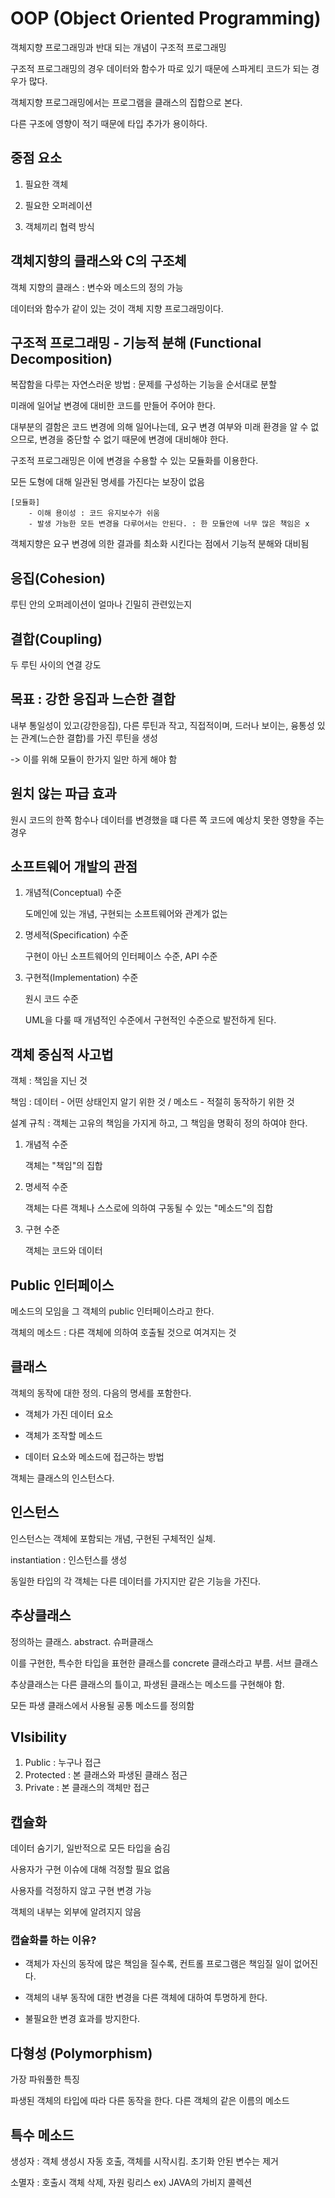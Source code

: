 # OOP (Object Oriented Programming)

객체지향 프로그래밍과 반대 되는 개념이 구조적 프로그래밍

구조적 프로그래밍의 경우 데이터와 함수가 따로 있기 때문에 스파게티 코드가 되는 경우가 많다. 

객체지향 프로그래밍에서는 프로그램을 클래스의 집합으로 본다. 

다른 구조에 영향이 적기 때문에 타입 추가가 용이하다.

## 중점 요소

1. 필요한 객체

2. 필요한 오퍼레이션

3. 객체끼리 협력 방식

## 객체지향의 클래스와 C의 구조체

객체 지향의 클래스 : 변수와 메소드의 정의 가능

데이터와 함수가 같이 있는 것이 객체 지향 프로그래밍이다. 

## 구조적 프로그래밍 - 기능적 분해 (Functional Decomposition)

복잡함을 다루는 자연스러운 방법 : 문제를 구성하는 기능을 순서대로 분할

미래에 일어날 변경에 대비한 코드를 만들어 주어야 한다.

대부분의 결함은 코드 변경에 의해 일어나는데, 요구 변경 여부와 미래 환경을 알 수 없으므로, 변경을 중단할 수 없기 때문에 변경에 대비해야 한다.

구조적 프로그래밍은 이에 변경을 수용할 수 있는 모듈화를 이용한다.

모든 도형에 대해 일관된 명세를 가진다는 보장이 없음

    [모듈화]
        - 이해 용이성 : 코드 유지보수가 쉬움
        - 발생 가능한 모든 변경을 다루어서는 안된다. : 한 모듈안에 너무 많은 책임은 x

객체지향은 요구 변경에 의한 결과를 최소화 시킨다는 점에서 기능적 분해와 대비됨

## 응집(Cohesion)

루틴 안의 오퍼레이션이 얼마나 긴밀히 관련있는지

## 결합(Coupling)

두 루틴 사이의 연결 강도

## 목표 : 강한 응집과 느슨한 결합

내부 통일성이 있고(강한응집), 다른 루틴과 작고, 직접적이며, 드러나 보이는, 융통성 있는 관계(느슨한 결합)를 가진 루틴을 생성

-> 이를 위해 모듈이 한가지 일만 하게 해야 함

## 원치 않는 파급 효과

원시 코드의 한쪽 함수나 데이터를 변경했을 떄 다른 쪽 코드에 예상치 못한 영향을 주는 경우

## 소프트웨어 개발의 관점

1. 개념적(Conceptual) 수준

    도메인에 있는 개념, 구현되는 소프트웨어와 관계가 없는

2. 명세적(Specification) 수준

    구현이 아닌 소프트웨어의 인터페이스 수준, API 수준

3. 구현적(Implementation) 수준

    원시 코드 수준

    UML을 다룰 때 개념적인 수준에서 구현적인 수준으로 발전하게 된다.

## 객체 중심적 사고법

객체 : 책임을 지닌 것

책임 : 데이터 - 어떤 상태인지 알기 위한 것 / 메소드 - 적절히 동작하기 위한 것

설계 규칙 : 객체는 고유의 책임을 가지게 하고, 그 책임을 명확히 정의 하여야 한다.

1. 개념적 수준

    객체는 "책임"의 집합

2. 명세적 수준

    객체는 다른 객체나 스스로에 의하여 구동될 수 있는 "메소드"의 집합

3. 구현 수준

    객체는 코드와 데이터

## Public 인터페이스

메소드의 모임을 그 객체의 public 인터페이스라고 한다.

객체의 메소드 : 다른 객체에 의하여 호출될 것으로 여겨지는 것

## 클래스 

객체의 동작에 대한 정의. 다음의 명세를 포함한다.

- 객체가 가진 데이터 요소

- 객체가 조작할 메소드

- 데이터 요소와 메소드에 접근하는 방법

객체는 클래스의 인스턴스다.

## 인스턴스

인스턴스는 객체에 포함되는 개념, 구현된 구체적인 실체.

instantiation : 인스턴스를 생성

동일한 타입의 각 객체는 다른 데이터를 가지지만 같은 기능을 가진다.

## 추상클래스

정의하는 클래스. abstract. 슈퍼클래스

이를 구현한, 특수한 타입을 표현한 클래스를 concrete 클래스라고 부름. 서브 클래스

추상클래스는 다른 클래스의 틀이고, 파생된 클래스는 메소드를 구현해야 함. 

모든 파생 클래스에서 사용될 공통 메소드를 정의함

## VIsibility

1. Public : 누구나 접근
2. Protected : 본 클래스와 파생된 클래스 점근
3. Private : 본 클래스의 객체만 접근

## 캡슐화

데이터 숨기기, 일반적으로 모든 타입을 숨김

사용자가 구현 이슈에 대해 걱정할 필요 없음

사용자를 걱정하지 않고 구현 변경 가능

객체의 내부는 외부에 알려지지 않음

### 캡슐화를 하는 이유?

- 객체가 자신의 동작에 많은 책임을 질수록, 컨트롤 프로그램은 책임질 일이 없어진다.

- 객체의 내부 동작에 대한 변경을 다른 객체에 대하여 투명하게 한다.

- 불필요한 변경 효과를 방지한다.

## 다형성 (Polymorphism)

가장 파워풀한 특징

파생된 객체의 타입에 따라 다른 동작을 한다. 다른 객체의 같은 이름의 메소드

## 특수 메소드

생성자 : 객체 생성시 자동 호출, 객체를 시작시킴. 초기화 안된 변수는 제거

소멸자 : 호출시 객체 삭제, 자원 링리스 ex) JAVA의 가비지 콜렉션
